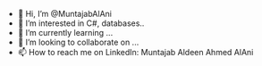 - 👋 Hi, I’m @MuntajabAlAni
- 👀 I’m interested in C#, databases.. 
- 🌱 I’m currently learning ...
- 💞️ I’m looking to collaborate on ...
- 📫 How to reach me on
LinkedIn: Muntajab Aldeen Ahmed AlAni

<!---
MuntajabAlAni/MuntajabAlAni is a ✨ special ✨ repository because its `README.md` (this file) appears on your GitHub profile.
You can click the Preview link to take a look at your changes.
--->
